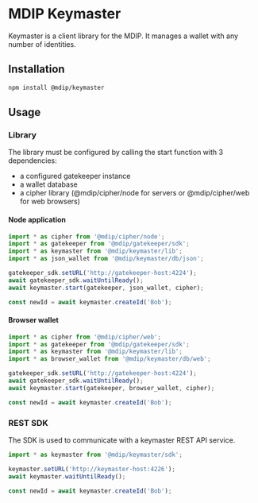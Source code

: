 # MDIP Keymaster

Keymaster is a client library for the MDIP.
It manages a wallet with any number of identities.

## Installation

```bash
npm install @mdip/keymaster
```

## Usage

### Library

The library must be configured by calling the start function with 3 dependencies:
- a configured gatekeeper instance
- a wallet database
- a cipher library (@mdip/cipher/node for servers or @mdip/cipher/web for web browsers)

#### Node application

```js
import * as cipher from '@mdip/cipher/node';
import * as gatekeeper from '@mdip/gatekeeper/sdk';
import * as keymaster from '@mdip/keymaster/lib';
import * as json_wallet from '@mdip/keymaster/db/json';

gatekeeper_sdk.setURL('http://gatekeeper-host:4224');
await gatekeeper_sdk.waitUntilReady();
await keymaster.start(gatekeeper, json_wallet, cipher);

const newId = await keymaster.createId('Bob');
```

#### Browser wallet

```js
import * as cipher from '@mdip/cipher/web';
import * as gatekeeper from '@mdip/gatekeeper/sdk';
import * as keymaster from '@mdip/keymaster/lib';
import * as browser_wallet from '@mdip/keymaster/db/web';

gatekeeper_sdk.setURL('http://gatekeeper-host:4224');
await gatekeeper_sdk.waitUntilReady();
await keymaster.start(gatekeeper, browser_wallet, cipher);

const newId = await keymaster.createId('Bob');
```

### REST SDK

The SDK is used to communicate with a keymaster REST API service.

```js
import * as keymaster from '@mdip/keymaster/sdk';

keymaster.setURL('http://keymaster-host:4226');
await keymaster.waitUntilReady();

const newId = await keymaster.createId('Bob');
```
